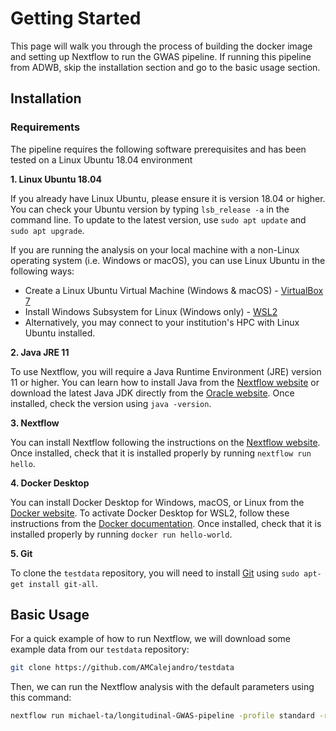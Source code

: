 # Getting Started

This page will walk you through the process of building the docker image and setting up Nextflow to run the 
GWAS pipeline. If running this pipeline from ADWB, skip the installation section and go to the basic usage
section.

## Installation

### Requirements

The pipeline requires the following software prerequisites and has been tested on a Linux Ubuntu 18.04 environment

**1. Linux Ubuntu 18.04**

If you already have Linux Ubuntu, please ensure it is version 18.04 or higher. You can check your Ubuntu version by typing `lsb_release -a` in the command line. To update to the latest version, use `sudo apt update` and `sudo apt upgrade`.

If you are running the analysis on your local machine with a non-Linux operating system (i.e. Windows or macOS), you can use Linux Ubuntu in the following ways:
- Create a Linux Ubuntu Virtual Machine (Windows & macOS) - [VirtualBox 7](https://ubuntu.com/tutorials/how-to-run-ubuntu-desktop-on-a-virtual-machine-using-virtualbox#1-overview)
- Install Windows Subsystem for Linux (Windows only) - [WSL2](https://canonical-ubuntu-wsl.readthedocs-hosted.com/en/latest/guides/install-ubuntu-wsl2/)
- Alternatively, you may connect to your institution's HPC with Linux Ubuntu installed.

**2. Java JRE 11**

To use Nextflow, you will require a Java Runtime Environment (JRE) version 11 or higher. You can learn how to install Java from the [Nextflow website](https://www.nextflow.io/docs/latest/install.html#install-nextflow:~:text=%EF%83%81-,Requirements,-%EF%83%81) or download the latest Java JDK directly from the [Oracle website](https://www.oracle.com/java/technologies/downloads/). Once installed, check the version using `java -version`.

**3. Nextflow**

You can install Nextflow following the instructions on the [Nextflow website](https://www.nextflow.io/docs/latest/install.html). Once installed, check that it is installed properly by running `nextflow run hello`.

**4. Docker Desktop**

You can install Docker Desktop for Windows, macOS, or Linux from the [Docker website](https://www.docker.com/products/docker-desktop/). To activate Docker Desktop for WSL2, follow these instructions from the [Docker documentation](https://docs.docker.com/desktop/wsl/). Once installed, check that it is installed properly by running `docker run hello-world`.

**5. Git**

To clone the `testdata` repository, you will need to install [Git](https://github.com/git-guides/install-git) using `sudo apt-get install git-all`.


## Basic Usage

For a quick example of how to run Nextflow, we will download some example data from our `testdata` repository:

```bash
git clone https://github.com/AMCalejandro/testdata
```

Then, we can run the Nextflow analysis with the default parameters using this command:

```bash
nextflow run michael-ta/longitudinal-GWAS-pipeline -profile standard -r main
```

